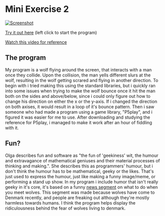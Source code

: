 

# Mini Exercise 2
[![Screenshot](https://raw.githubusercontent.com/jduust/mini-ex/master/mini_ex2/screenshot.PNG?raw=true)](https://rawgit.com/jduust/mini-ex/master/mini_ex2/index.html)

[Try it out here](https://rawgit.com/jduust/mini-ex/master/mini_ex2/index.html) (left click to start the program)

<a href="http://nyheder.tv2.dk/video/dU1tODc1TGtpVnNobHlRNVFra1BmV1gycjVvZzZZemU" target="_blank">Watch this video for reference</a>

## The program
My program is a wolf flying around the screen, that interacts with a man once they collide. Upon the collision, the man yells different slurs at the wolf, resulting in the wolf getting scrared and flying in another direction. To begin with i tried making this using the standard libraries, but i quickly ran into some issues when trying to make the wolf bounce once it hit the man both on the sides and above/below, since i could only figure out how to change his direction on either the x or the y-axis. If i changed the direction on both axises, it would result in a loop of it's bounce pattern. Then i saw someone who had made a program using a game library, "P5play", and i figured it was easier for me to use. After downloading and studying the reference for P5play, i managed to make it work after an hour of fiddling with it. 

## Fun?
Olga describes fun and software as "the fun of 'geekiness' wit, the humour and extravagance of mathematical geniuses and their material processes of thinking and making.". She describes this as programmers' humour, but i don't think the humour has to be mathematical, geeky or the likes. That's just used to express the humour, just like making a funny image/meme, or performing a stand up show. In my program i include humor that isn't really geeky in it's core, it's based on a funny <a href="http://nyheder.tv2.dk/video/dU1tODc1TGtpVnNobHlRNVFra1BmV1gycjVvZzZZemU" target="_blank">news segment</a> on what to do when you meet wolves. This segment was made because wolves have come to Denmark recently, and people are freaking out although they're mostly harmless towards humans. I think the program helps display the ridiculousness behind the fear of wolves living to denmark. 
